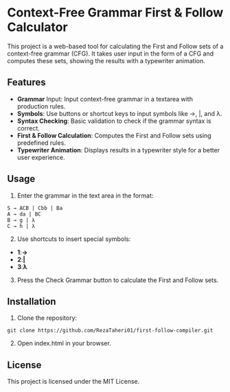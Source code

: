 # Context-Free Grammar First & Follow Calculator

This project is a web-based tool for calculating the First and Follow sets of a context-free grammar (CFG). It takes user input in the form of a CFG and computes these sets, showing the results with a typewriter animation.

## Features

- **Grammar** Input: Input context-free grammar in a textarea with production rules.
- **Symbols**: Use buttons or shortcut keys to input symbols like →, |, and λ.
- **Syntax Checking**: Basic validation to check if the grammar syntax is correct.
- **First & Follow Calculation**: Computes the First and Follow sets using predefined rules.
- **Typewriter Animation**: Displays results in a typewriter style for a better user experience.

## Usage

1. Enter the grammar in the text area in the format:

```
S → ACB | Cbb | Ba
A → da | BC
B → g | λ
C → h | λ
```

2. Use shortcuts to insert special symbols:

- **1**:**→**
- **2**:**|**
- **3**:**λ**

3. Press the Check Grammar button to calculate the First and Follow sets.

## Installation

1. Clone the repository:

```
git clone https://github.com/RezaTaheri01/first-follow-compiler.git

```

2. Open index.html in your browser.

## License

This project is licensed under the MIT License.
